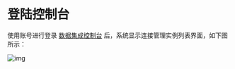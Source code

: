 # 登陆控制台

使用账号进行登录 [数据集成控制台](http://xdata.jdcloud.com/dataIntegration/connectionlist.html) 后，系统显示连接管理实例列表界面，如下图所示：

![img](file:////Users/zhoulei5/Library/Group%20Containers/UBF8T346G9.Office/TemporaryItems/msohtmlclip/clip_image001.png)